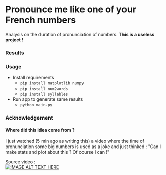 # Pronounce me like one of your French numbers
Analysis on the duration of pronunciation of numbers.
**This is a useless project !**


### Results


### Usage

* Install requirements
  * `pip install matplotlib numpy`
  * `pip install num2words`
  * `pip install syllables`
* Run app to generate same results
  * `python main.py`


### Acknowledgement

#### Where did this idea come from ?

I just watched (5 min ago as writing this) a video where the time of pronunciation some big numbers is used as a joke and just thinked : "Can I make stats and plot about this ? Of course I can !"

Source video :  
[![IMAGE ALT TEXT HERE](https://img.youtube.com/vi/EBan7vf37_I/0.jpg)](https://youtu.be/EBan7vf37_I?t=127)

